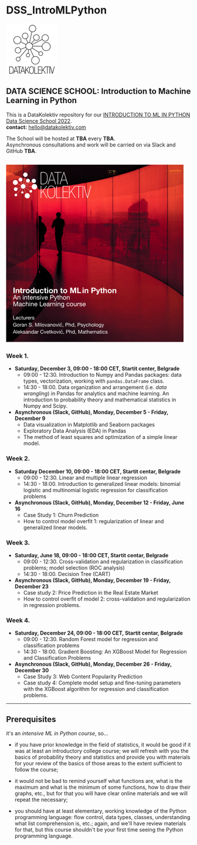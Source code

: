 # DSS_IntroMLPython

![](img/DK_Logo_White_150.png)

## DATA SCIENCE SCHOOL: Introduction to Machine Learning in Python
This is a DataKolektiv repository for our [INTRODUCTION TO ML IN PYTHON Data Science School 2022](http://datakolektiv.com/app_direct/DataKolektivServer/dsss2022.html).<br>
**contact:** [hello@datakolektiv.com](mailto:hello@datakolektiv.com)

The School will be hosted at **TBA** every **TBA**.<br>Asynchronous consultations and work will be carried on via Slack and GitHub **TBA**.

![Data Science School Intro ML Python](/img/IntroMLPython_Head.png)
---

### Week 1.

- **Saturday, December 3, 09:00 - 18:00 CET, Startit center, Belgrade**
   - 09:00 - 12:30. Introduction to Numpy and Pandas packages: data types, vectorization, working with `pandas.DataFrame` 
class.
   - 14:30 - 18:00. Data organization and arrangement (i.e. *data wrangling*) in Pandas for analytics and machine learning. 
An introduction to probability theory and mathematical statistics in Numpy and Scipy.
- **Asynchronous (Slack, GitHub), Monday, December 5 - Friday, December 9**
   - Data visualization in Matplotlib and Seaborn packages
   - Exploratory Data Analysis (EDA) in Pandas
   - The method of least squares and optimization of a simple linear model.

### Week 2.

- **Saturday December 10, 09:00 - 18:00 CET, Startit centar, Belgrade**
   - 09:00 - 12:30. Linear and multiple linear regression
   - 14:30 - 18:00. Introduction to generalized linear models: binomial logistic and multinomial logistic regression for 
classification problems
- **Asynchronous (Slack, GitHub), Monday, December 12 - Friday, June 16**
   - Case Study 1: Churn Prediction
   - How to control model overfit 1: regularization of linear and generalized linear models.

### Week 3.

- **Saturday, June 18, 09:00 - 18:00 CET, Startit centar, Belgrade**
   - 09:00 - 12:30. Cross-validation and regularization in classification problems; model selection (ROC analysis)
   - 14:30 - 18:00. Decision Tree (CART)
- **Asynchronous (Slack, GitHub), Monday, December 19 - Friday, December 23**
   - Case study 2: Price Prediction in the Real Estate Market
   - How to control overfit of model 2: cross-validation and regularization in regression problems.
   
### Week 4.

- **Saturday, December 24, 09:00 - 18:00 CET, Startit centar, Belgrade**
   - 09:00 - 12:30. Random Forest model for regression and classification problems
   - 14:30 - 18:00. Gradient Boosting: An XGBoost Model for Regression and Classification Problems
- **Asynchronous (Slack, GitHub), Monday, December 26 - Friday, December 30**
   - Case Study 3: Web Content Popularity Prediction
   - Case study 4: Complete model setup and fine-tuning parameters with the XGBoost algorithm for regression and 
classification problems.

---

## **Prerequisites**

it's an *intensive ML in Python course*, so...

- if you have prior knowledge in the field of statistics, it would be good if it was at least an introductory college 
course; we will refresh with you the basics of probability theory and statistics and provide you with materials for your 
review of the basics of those areas to the extent sufficient to follow the course;

- it would not be bad to remind yourself what functions are, what is the maximum and what is the minimum of some functions, 
how to draw their graphs, etc., but for that you will have clear online materials and we will repeat the necessary;

- you should have at least elementary, working knowledge of the Python programming language: flow control, data types, 
classes, understanding what list comprehension is, etc.; again, and we'll have review materials for that, but this course 
shouldn't be your first time seeing the Python programming language.

